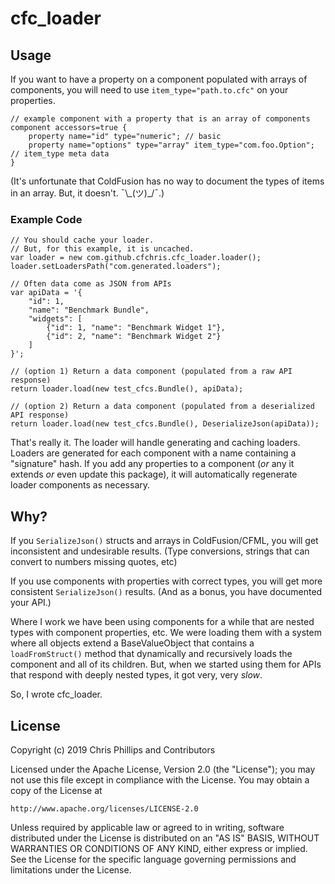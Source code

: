 # cfc_loader

## Usage

If you want to have a property on a component populated with arrays of components,
you will need to use `item_type="path.to.cfc"` on your properties.

	// example component with a property that is an array of components
	component accessors=true {
		property name="id" type="numeric"; // basic
		property name="options" type="array" item_type="com.foo.Option"; // item_type meta data
	}

(It's unfortunate that ColdFusion has no way to document the types
of items in an array. But, it doesn't. ¯\\\_(ツ)\_/¯.)

### Example Code

	// You should cache your loader.
	// But, for this example, it is uncached.
	var loader = new com.github.cfchris.cfc_loader.loader();
	loader.setLoadersPath("com.generated.loaders");

	// Often data come as JSON from APIs
	var apiData = '{
		"id": 1,
		"name": "Benchmark Bundle",
		"widgets": [
			{"id": 1, "name": "Benchmark Widget 1"},
			{"id": 2, "name": "Benchmark Widget 2"}
		]
	}';

	// (option 1) Return a data component (populated from a raw API response)
	return loader.load(new test_cfcs.Bundle(), apiData);

	// (option 2) Return a data component (populated from a deserialized API response)
	return loader.load(new test_cfcs.Bundle(), DeserializeJson(apiData));

That's really it. The loader will handle generating and caching loaders.
Loaders are generated for each component with a name containing a "signature" hash.
If you add any properties to a component (_or_ any it extends _or_ even update this package),
it will automatically regenerate loader components as necessary.

## Why?

If you `SerializeJson()` structs and arrays in ColdFusion/CFML, you will get
inconsistent and undesirable results. (Type conversions, strings that can
convert to numbers missing quotes, etc)

If you use components with properties with correct types, you will get more
consistent `SerializeJson()` results. (And as a bonus, you have documented your API.)

Where I work we have been using components for a while that are nested types
with component properties, etc. We were loading them with a system where all
objects extend a BaseValueObject that contains a `loadFromStruct()` method that
dynamically and recursively loads the component and all of its children. But,
when we started using them for APIs that respond with deeply nested types, it
got very, very _slow_.

So, I wrote cfc_loader.

## License

Copyright (c) 2019 Chris Phillips and Contributors

Licensed under the Apache License, Version 2.0 (the "License");
you may not use this file except in compliance with the License.
You may obtain a copy of the License at

    http://www.apache.org/licenses/LICENSE-2.0

Unless required by applicable law or agreed to in writing, software
distributed under the License is distributed on an "AS IS" BASIS,
WITHOUT WARRANTIES OR CONDITIONS OF ANY KIND, either express or implied.
See the License for the specific language governing permissions and
limitations under the License.
